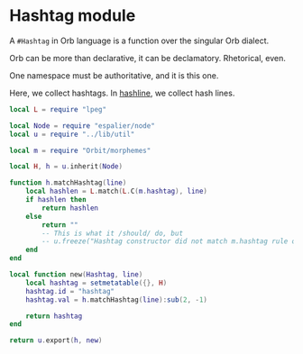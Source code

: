 # Hashtag module


A ``#Hashtag`` in Orb language is a function over the singular Orb dialect.


Orb can be more than declarative, it can be declamatory.  Rhetorical, even.


One namespace must be authoritative, and it is this one.


Here, we collect hashtags.  In [hashline](hts://~/Orbit/hashline.orb), we
collect hash lines.

```lua
local L = require "lpeg"

local Node = require "espalier/node"
local u = require "../lib/util"

local m = require "Orbit/morphemes"

local H, h = u.inherit(Node)

function h.matchHashtag(line)
    local hashlen = L.match(L.C(m.hashtag), line)
    if hashlen then
        return hashlen
    else
        return ""
        -- This is what it /should/ do, but
        -- u.freeze("Hashtag constructor did not match m.hashtag rule on:  " .. line)
    end
end

local function new(Hashtag, line)
    local hashtag = setmetatable({}, H)
    hashtag.id = "hashtag"
    hashtag.val = h.matchHashtag(line):sub(2, -1)

    return hashtag
end

return u.export(h, new)
```
